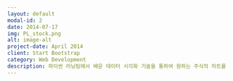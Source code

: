 ```yaml
---
layout: default
modal-id: 2
date: 2014-07-17
img: PL_stock.png
alt: image-alt
project-date: April 2014
client: Start Bootstrap
category: Web Development
description: 파이썬 러닝팀에서 배운 데이터 시각화 기술을 통하여 원하는 주식의 차트를 시각화 해본 프로젝트입니다. 시계열 데이터의 시각화는 주식 뿐만이 아닌 시간에 따라 달라지는 모든 데이터에도 적용이 가능하기에 유용합니다.
---
```

